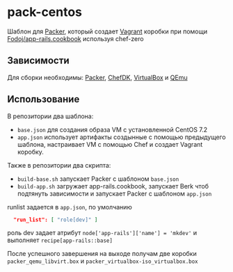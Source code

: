# pack-centos
Шаблон для [Packer](https://www.packer.io/), который создает
[Vagrant](https://www.vagrantup.com/) коробки при помощи [Fodoj/app-rails.cookbook](https://github.com/Fodoj/app-rails.cookbookhttps://github.com/Fodoj/app-rails.cookbook) используя chef-zero

## Зависимости
Для сборки необходимы: [Packer](https://www.packer.io/downloads.html),
[ChefDK](https://downloads.chef.io/chef-dk/),
[VirtualBox](https://www.virtualbox.org/wiki/Downloads) и
[QEmu](http://wiki.qemu.org/Download)

## Использование
В репозитории два шаблона:
- `base.json` для создания образа VM с установленной CentOS 7.2
- `app.json` использует артифакты создынные с помощью предыдущего шаблона, настраивает VM с помощью Chef и создает Vagrant коробку.

Также в репозитории два скрипта:
- `build-base.sh` запускает Packer с шаблоном `base.json`
- `build-app.sh` загружает app-rails.cookbook, запускает Berk чтоб подтянуть зависимости и запускает Packer с шаблоном `app.json`


runlist задается в `app.json`, по умолчанию
```json
  "run_list": [ "role[dev]" ]
```
роль dev задает атрибут `node['app-rails']['name'] = 'mkdev'` и выполняет `recipe[app-rails::base]`

После успешного завершения на выходе получам две коробки `packer_qemu_libvirt.box` и `packer_virtualbox-iso_virtualbox.box`

